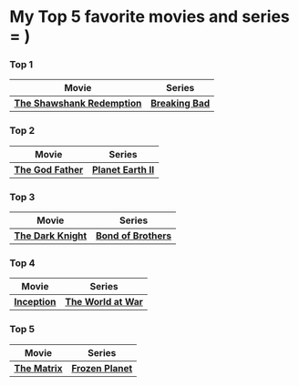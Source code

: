 # My Top 5 favorite movies and series = )

 ### **Top 1**

 |Movie|Series|
 |:-:|:-:|
 |**[The Shawshank Redemption](https://m.imdb.com/title/tt0111161/?ref_=chttp_t_1)** | **[Breaking Bad](https://m.imdb.com/title/tt0903747/?ref_=chttvtp_t_1)** |


 ### **Top 2**

 |Movie|Series|
 |:-:|:-:|
 | **[The God Father](https://m.imdb.com/title/tt0068646/?ref_=chttp_t_2)** | **[Planet Earth II](https://m.imdb.com/title/tt5491994/?ref_=chttvtp_t_2)** |

 ### **Top 3**

 |Movie|Series|
 |:-:|:-:|
 | **[The Dark Knight](https://m.imdb.com/title/tt0468569/?ref_=chttp_t_3)** | **[Bond of Brothers](https://m.imdb.com/title/tt0185906/?ref_=chttvtp_t_4)** |

 ### **Top 4**

 |Movie|Series|
 |:-:|:-:|
 | **[Inception](https://m.imdb.com/title/tt1375666/?ref_=chttp_t_14)** | **[The World at War](https://m.imdb.com/title/tt0071075/?ref_=chttvtp_t_14)** |

 ### **Top 5**

 |Movie|Series|
 |:-:|:-:|
 | **[The Matrix](https://m.imdb.com/title/tt0133093/?ref_=chttp_t_16)** | **[Frozen Planet](https://m.imdb.com/title/tt2092588/?ref_=chttvtp_t_32)** |


